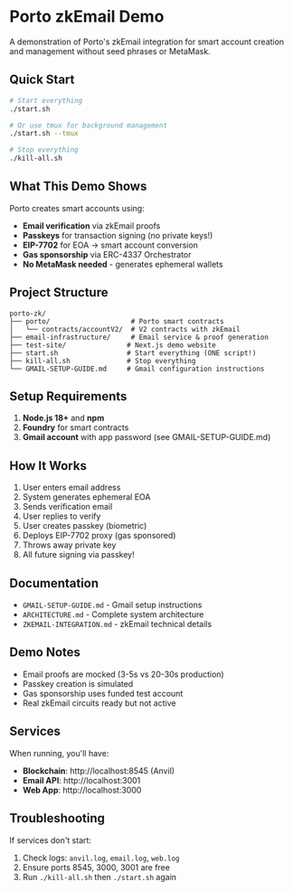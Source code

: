 # Porto zkEmail Demo

A demonstration of Porto's zkEmail integration for smart account creation and management without seed phrases or MetaMask.

## Quick Start

```bash
# Start everything
./start.sh

# Or use tmux for background management
./start.sh --tmux

# Stop everything
./kill-all.sh
```

## What This Demo Shows

Porto creates smart accounts using:
- **Email verification** via zkEmail proofs
- **Passkeys** for transaction signing (no private keys!)
- **EIP-7702** for EOA → smart account conversion
- **Gas sponsorship** via ERC-4337 Orchestrator
- **No MetaMask needed** - generates ephemeral wallets

## Project Structure

```
porto-zk/
├── porto/                    # Porto smart contracts
│   └── contracts/accountV2/  # V2 contracts with zkEmail
├── email-infrastructure/     # Email service & proof generation
├── test-site/               # Next.js demo website
├── start.sh                 # Start everything (ONE script!)
├── kill-all.sh              # Stop everything
└── GMAIL-SETUP-GUIDE.md     # Gmail configuration instructions
```

## Setup Requirements

1. **Node.js 18+** and **npm**
2. **Foundry** for smart contracts
3. **Gmail account** with app password (see GMAIL-SETUP-GUIDE.md)

## How It Works

1. User enters email address
2. System generates ephemeral EOA
3. Sends verification email
4. User replies to verify
5. User creates passkey (biometric)
6. Deploys EIP-7702 proxy (gas sponsored)
7. Throws away private key
8. All future signing via passkey!

## Documentation

- `GMAIL-SETUP-GUIDE.md` - Gmail setup instructions
- `ARCHITECTURE.md` - Complete system architecture
- `ZKEMAIL-INTEGRATION.md` - zkEmail technical details

## Demo Notes

- Email proofs are mocked (3-5s vs 20-30s production)
- Passkey creation is simulated
- Gas sponsorship uses funded test account
- Real zkEmail circuits ready but not active

## Services

When running, you'll have:
- **Blockchain**: http://localhost:8545 (Anvil)
- **Email API**: http://localhost:3001
- **Web App**: http://localhost:3000

## Troubleshooting

If services don't start:
1. Check logs: `anvil.log`, `email.log`, `web.log`
2. Ensure ports 8545, 3000, 3001 are free
3. Run `./kill-all.sh` then `./start.sh` again